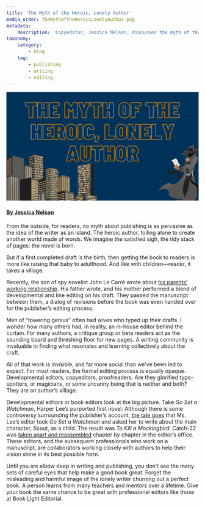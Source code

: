 ```yaml
---
title: 'The Myth of the Heroic, Lonely Author'
media_order: TheMythoftheHeroicLonelyAuthor.png
metadata:
    description: 'Copyeditor, Jessica Nelson, discusses the myth of the writer as an island. The truth is, writing takes a village.'
taxonomy:
    category:
        - blog
    tag:
        - publishing
        - writing
        - editing
---
```


!["The Myth of the Heroic, Lonely Author"](TheMythoftheHeroicLonelyAuthor.png)

#### [By Jessica Nelson](http://booklighteditorial.com/team#jessica)

From the outside, for readers, no myth about publishing is as pervasive as the idea of the writer as an island. The heroic author, toiling alone to create another world made of words. We imagine the satisfied sigh, the tidy stack of pages: the novel is born.  

But if a first completed draft is the birth, then getting the book to readers is more like raising that baby to adulthood. And like with children—reader, it takes a village. 

Recently, the son of spy novelist John Le Carré wrote about [his parents’ working relationship](https://www.theguardian.com/books/2021/mar/13/my-father-was-famous-as-john-le-carre-my-mother-was-his-crucial-covert-collaborator?target=_blank). His father wrote, and his mother performed a blend of developmental and line editing on his draft. They passed the manuscript between them, a dialog of revisions before the book was even handed over for the publisher’s editing process. 

Men of “towering genius” often had wives who typed up their drafts. I wonder how many others had, in reality, an in-house editor behind the curtain. For many authors, a critique group or beta readers act as the sounding board and threshing floor for new pages. A writing community is invaluable in finding what resonates and learning collectively about the craft. 

All of that work is invisible, and far more social than we’ve been led to expect. For most readers, the formal editing process is equally opaque. Developmental editors, copyeditors, proofreaders. Are they glorified typo-spotters, or magicians, or some uncanny being that is neither and both? They are an author’s village.

Developmental editors or book editors look at the big picture. Take _Go Set a Watchman_, Harper Lee’s purported first novel. Although there is some controversy surrounding the publisher’s account, [the tale goes](https://www.vox.com/2015/7/16/8974447/harper-lee-go-set-a-watchman-racism-controversy?target=_blank) that Ms. Lee’s editor took _Go Set a Watchman_ and asked her to write about the main character, Scout, as a child. The result was _To Kill a Mockingbird_. Catch-22 was [taken apart and reassembled](https://www.mentalfloss.com/article/12318/8-great-moments-history-editing?target=_blank) chapter by chapter in the editor’s office. These editors, and the subsequent professionals who work on a manuscript, are collaborators working closely with authors to help their vision shine in its best possible form.

Until you are elbow deep in writing and publishing, you don’t see the many sets of careful eyes that help make a good book great. Forget the misleading and harmful image of the lonely writer churning out a perfect book. A person learns from many teachers and mentors over a lifetime. Give your book the same chance to be great with professional editors like those at Book Light Editorial.